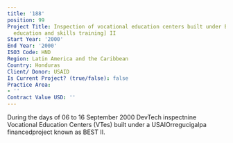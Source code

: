 ```yaml
---
title: '188'
position: 99
Project Title: Inspection of vocational education centers built under BEST [basic
  education and skills training] II
Start Year: '2000'
End Year: '2000'
ISO3 Code: HND
Region: Latin America and the Caribbean
Country: Honduras
Client/ Donor: USAID
Is Current Project? (true/false): false
Practice Area:
- ''
Contract Value USD: ''
---
```


During the days of 06 to 16 September 2000 DevTech inspectnine Vocational Education Centers (VTes) built under a USAIOrregucigalpa financedproject known as BEST II.